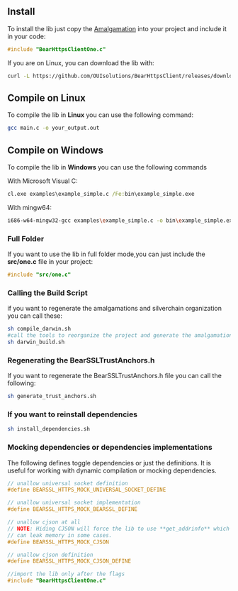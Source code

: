 

## Install 

To install the lib just copy the [Amalgamation](https://github.com/OUIsolutions/BearHttpsClient/releases/download/0.1.002/BearHttpsClientOne.c) into your project and include it in your code:
```c
#include "BearHttpsClientOne.c"
```


If  you are on Linux, you can download the lib with:
```bash
curl -L https://github.com/OUIsolutions/BearHttpsClient/releases/download/0.1.002/BearHttpsClientOne.c -o BearHttpsClientOne.c
```

## Compile on Linux

To compile the lib in **Linux** you can use the following command:
```bash
gcc main.c -o your_output.out
```

## Compile on Windows

To compile the lib in **Windows** you can use the following commands

With Microsoft Visual C:
```cmd
cl.exe examples\example_simple.c /Fe:bin\example_simple.exe
```

With mingw64:
```bash
i686-w64-mingw32-gcc examples\example_simple.c -o bin\example_simple.exe -lws2_32
```

### Full Folder
If you want to use the lib in full folder mode,you can just include the **src/one.c** file in your project:
```c
#include "src/one.c"
```

### Calling the Build Script
if you want to regenerate the amalgamations and silverchain organization you can call these:
```bash
sh compile_darwin.sh
#call the tools to reorganize the project and generate the amalgamation
sh darwin_build.sh
```
### Regenerating the BearSSLTrustAnchors.h
If you want to regenerate the BearSSLTrustAnchors.h file you can call the following:
```bash
sh generate_trust_anchors.sh
```


### If you want to reinstall dependencies
```bash
sh install_dependencies.sh
```

### Mocking dependencies or dependencies implementations 

The following defines toggle dependencies or just the definitions.
It is useful for  working with dynamic compilation or mocking dependencies.
```c
// unallow universal socket definition
#define BEARSSL_HTTPS_MOCK_UNIVERSAL_SOCKET_DEFINE

// unallow universal socket implementation
#define BEARSSL_HTTPS_MOCK_BEARSSL_DEFINE

// unallow cjson at all
// NOTE: Hiding CJSON will force the lib to use **get_addrinfo** which
// can leak memory in some cases.
#define BEARSSL_HTTPS_MOCK_CJSON

// unallow cjson definition
#define BEARSSL_HTTPS_MOCK_CJSON_DEFINE

//import the lib only after the flags
#include "BearHttpsClientOne.c"
``` 
